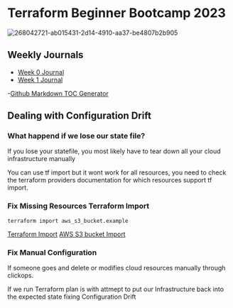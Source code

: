 # Terraform Beginner Bootcamp 2023

![268042721-ab015431-2d14-4910-aa37-be4807b2b905](https://github.com/TrimYmeraga92/terraform-beginner-bootcamp-2023/assets/71897922/2a98d851-37f4-42b3-afd3-b889e14aad76)


## Weekly Journals
- [Week 0 Journal](journal/week0.md)
- [Week 1 Journal](journal/week1.md)


-[Github Markdown TOC Generator](https://ecotrust-canada.github.io/markdown/toc/)


## Dealing with Configuration Drift

### What happend if we lose our state file?

If you lose your statefile, you most likely have to tear down all your cloud infrastructure manually 

You can use tf import but it wont work for all resources, you need to check the terraform providers documentation for which resources support tf import.

### Fix Missing Resources Terraform Import

`terraform import aws_s3_bucket.example`

[Terraform Import](https://developer.hashicorp.com/terraform/cli/import)
[AWS S3 bucket Import](https://registry.terraform.io/providers/hashicorp/aws/latest/docs/resources/s3_bucket#import)


### Fix Manual Configuration

If someone goes and delete or modifies cloud resources manually through clickops.

If we run Terraform plan is with attmept to put our Infrastructure back into the expected state fixing Configuration Drift
